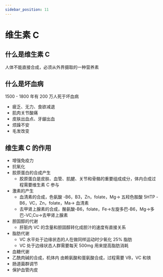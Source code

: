 ```yaml
---
sidebar_position: 11
---
```


# 维生素 C

## 什么是维生素 C

人体不能直接合成，必须从外界摄取的一种营养素

## 什么是坏血病

1500 - 1800 年有 200 万人死于坏血病

- 疲乏、无力、食欲减退
- 肌肉关节酸痛
- 皮肤出血点、牙龈出血
- 烦躁不安
- 毛发改变

## 维生素 C 的作用

- 增强免疫力
- 抗氧化
- 胶原蛋白的合成产生
  - 胶原蛋白是皮肤、血管、肌腱、关节和骨骼的重要组成成分，体内合成过程需要维生素 C 参与
- 激素的产生
  - 血清素的合成，色氨酸 -B6，B3，Zn，folate，Mg-> 五羟色胺酸 5HTP -B6，VC，Zn，folate，Ma-> 血清素
  - 去甲肾上腺素的合成，酪氨酸-B6，folate，Fe->左旋多巴-B6，Mg->多巴-VC,Cu->去甲肾上腺素
- 胆固醇的代谢
  - 肝脏内 VC 的含量和胆固醇转化成胆汁的速度有直接关系
- 脂肪代谢
  - VC 水平处于边缘状态的人在做同样运动时少氧化 25% 脂肪
  - VC 处于边缘状态人群需要每天 500mg 用来提高脂肪消耗
- 血糖代谢
- 乙酰肉碱的合成，机体内 由赖氨酸和蛋氨酸合成，过程需要 VB，VC 和铁
- 肠道菌群调节
- 保护血管内皮
